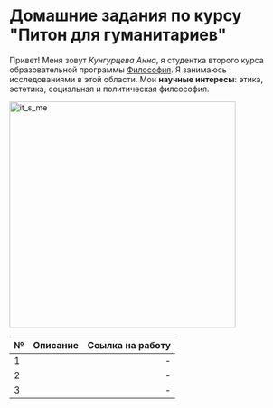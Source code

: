 # Домашние задания по курсу "Питон для гуманитариев"


Привет! Меня зовут *Кунгурцева Анна*, я студентка второго курса образовательной программы [Философия](https://www.hse.ru/ba/phil). Я занимаюсь исследованиями в этой области. Мои **научные интересы**: этика, эстетика, социальная и политическая филсософия. 

<a href="https://ibb.co/gv6fKp"><img src="https://preview.ibb.co/eVD5kU/it_s_me.jpg" width="400" alt="it_s_me" border="0"></a>


|**№**| **Описание**       | **Ссылка на работу**  |
|:--- |:-------------------:| ---------------------: |
| 1   |                     |  *-*                    |
| 2   |                     |  *-*                    |
| 3   |                     |  *-*                    |